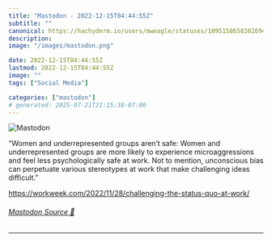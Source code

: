 ```yaml
---
title: "Mastodon - 2022-12-15T04:44:55Z"
subtitle: ""
canonical: https://hachyderm.io/users/mweagle/statuses/109515865830269487
description:
image: "/images/mastodon.png"

date: 2022-12-15T04:44:55Z
lastmod: 2022-12-15T04:44:55Z
image: ""
tags: ["Social Media"]

categories: ["mastodon"]
# generated: 2025-07-21T21:15:38-07:00
---
```

![Mastodon](/images/mastodon.png)

<p>“Women and underrepresented groups aren’t safe: Women and underrepresented groups are more likely to experience microaggressions and feel less psychologically safe at work. Not to mention, unconscious bias can perpetuate various stereotypes at work that make challenging ideas difficult.”</p><p><a href="https://workweek.com/2022/11/28/challenging-the-status-quo-at-work/" target="_blank" rel="nofollow noopener noreferrer" translate="no"><span class="invisible">https://</span><span class="ellipsis">workweek.com/2022/11/28/challe</span><span class="invisible">nging-the-status-quo-at-work/</span></a></p>


###### [Mastodon Source 🐘](https://hachyderm.io/@mweagle/109515865830269487)

___
